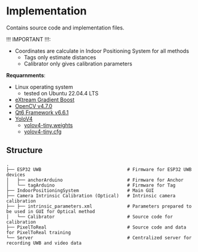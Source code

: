 # Implementation

Contains source code and implementation files.

!!! IMPORTANT !!!:
- Coordinates are calculate in Indoor Positioning System for all methods
    - Tags only estimate distances
    - Calibrator only gives calibration parameters

**Requarnments**:
- Linux operating system
    - tested on Ubuntu 22.04.4 LTS
- [eXtream Gradient Boost](https://xgboost.readthedocs.io/en/stable/install.html)
- [OpenCV v4.7.0](https://docs.opencv.org/4.x/d7/d9f/tutorial_linux_install.html)
- [Qt6 Framework v6.6.1](https://www.qt.io/download-qt-installer-oss?hsCtaTracking=99d9dd4f-5681-48d2-b096-470725510d34%7C074ddad0-fdef-4e53-8aa8-5e8a876d6ab4)
- [YoloV4](https://github.com/AlexeyAB/darknet) 
    - [yolov4-tiny.weights](https://github.com/AlexeyAB/darknet/releases/download/darknet_yolo_v4_pre/yolov4-tiny.weights)
    - [yolov4-tiny.cfg](https://raw.githubusercontent.com/AlexeyAB/darknet/master/cfg/yolov4-tiny.cfg)
    
## Structure
```
.
├── ESP32 UWB                                # Firmware for ESP32 UWB devices
│   ├── anchorArduino                        # Firmware for Anchor
│   └── tagArduino                           # Firmware for Tag
├── IndoorPositioningSystem                  # Main GUI
├── Camera Intrinsic Calibration (Optical)   # Intrinsic camera calibration
├── ├── intrinsic_parameters.xml             # Parameters prepared to be used in GUI for Optical method
│   └── Calibrator                           # Source code for calibration 
├── PixelToReal                              # Source code and data for PixelToReal training
└── Server                                   # Centralized server for recording UWB and video data
```